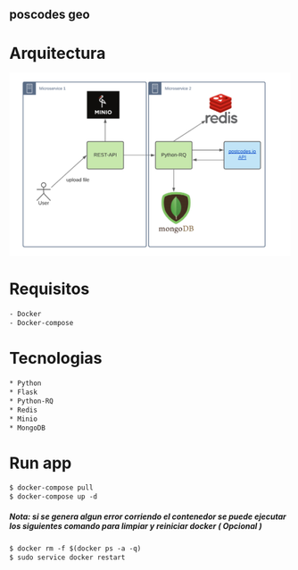 ## poscodes geo

# Arquitectura

![arquitecture](./readme_img/mi_aguila.png)

# Requisitos

    - Docker
    - Docker-compose

# Tecnologias

    * Python
    * Flask
    * Python-RQ
    * Redis
    * Minio
    * MongoDB

# Run app

    $ docker-compose pull
    $ docker-compose up -d


##### Nota: si se genera algun error corriendo el contenedor se puede ejecutar los siguientes comando para limpiar y reiniciar docker ( Opcional )

    $ docker rm -f $(docker ps -a -q)
    $ sudo service docker restart


